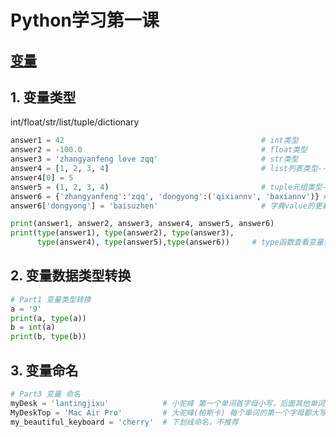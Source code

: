 # Python学习第一课

## [变量](https://www.runoob.com/python/python-variable-types.html)

## 1. 变量类型

int/float/str/list/tuple/dictionary

```Python
answer1 = 42                                            # int类型
answer2 = -100.0                                        # float类型
answer3 = 'zhangyanfeng love zqq'                       # str类型
answer4 = [1, 2, 3, 4]                                  # list列表类型---可变，支持重新赋值
answer4[0] = 5
answer5 = (1, 2, 3, 4)                                  # tuple元组类型---不可变，不支持重新赋值
answer6 = {'zhangyanfeng':'zqq', 'dongyong':('qixiannv', 'baxiannv')} # dic字典类型key-value  --可变，支持重新赋值
answer6['dongyong'] = 'baisuzhen'                       # 字典value的更新

print(answer1, answer2, answer3, answer4, answer5, answer6)
print(type(answer1), type(answer2), type(answer3),
      type(answer4), type(answer5),type(answer6))     # type函数查看变量类型
```

## 2. 变量数据类型转换

```Python
# Part1 变量类型转换
a = '9'
print(a, type(a))
b = int(a)
print(b, type(b))
```

## 3. 变量命名

```Python
# Part3 变量 命名
myDesk = 'lantingjixu'            # 小驼峰 第一个单词首字母小写，后面其他单词首字母大写。
MyDeskTop = 'Mac Air Pro'         # 大驼峰(帕斯卡) 每个单词的第一个字母都大写
my_beautiful_keyboard = 'cherry'  # 下划线命名，不推荐
```
